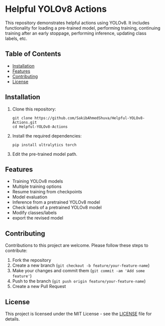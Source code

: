 # Helpful YOLOv8 Actions

This repository demonstrates helpful actions using YOLOv8. It includes functionality for loading a pre-trained model, performing training, continuing training after an early stoppage, performing inference, updating class labels, etc.

## Table of Contents

- [Installation](#installation)
- [Features](#features)
- [Contributing](#contributing)
- [License](#license)

## Installation

1. Clone this repository:
   ```
   git clone https://github.com/SakibAhmedShuva/Helpful-YOLOv8-Actions.git
   cd Helpful-YOLOv8-Actions
   ```

2. Install the required dependencies:
   ```
   pip install ultralytics torch
   ```

3. Edit the pre-trained model path.


## Features
- Training YOLOv8 models
- Multiple training options
- Resume training from checkpoints
- Model evaluation
- Inference from a pretrained YOLOv8 model
- Check labels of a pretrained YOLOv8 model
- Modify classes/labels
- export the revised model

## Contributing

Contributions to this project are welcome. Please follow these steps to contribute:

1. Fork the repository
2. Create a new branch (`git checkout -b feature/your-feature-name`)
3. Make your changes and commit them (`git commit -am 'Add some feature'`)
4. Push to the branch (`git push origin feature/your-feature-name`)
5. Create a new Pull Request

## License

This project is licensed under the MIT License - see the [LICENSE](LICENSE) file for details.
